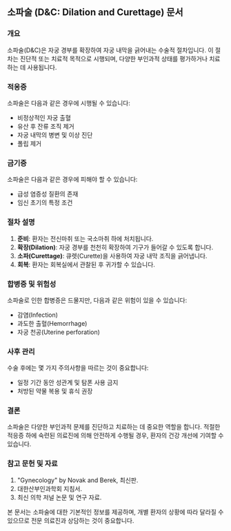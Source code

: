 

## 소파술 (D&C: Dilation and Curettage) 문서

### 개요
소파술(D&C)은 자궁 경부를 확장하여 자궁 내막을 긁어내는 수술적 절차입니다. 이 절차는 진단적 또는 치료적 목적으로 시행되며, 다양한 부인과적 상태를 평가하거나 치료하는 데 사용됩니다.

### 적응증
소파술은 다음과 같은 경우에 시행될 수 있습니다:
- 비정상적인 자궁 출혈
- 유산 후 잔류 조직 제거
- 자궁 내막의 병변 및 이상 진단
- 폴립 제거

### 금기증
소파술은 다음과 같은 경우에 피해야 할 수 있습니다:
- 급성 염증성 질환의 존재
- 임신 초기의 특정 조건

### 절차 설명
1. **준비**: 환자는 전신마취 또는 국소마취 하에 처치됩니다.
2. **확장(Dilation)**: 자궁 경부를 천천히 확장하여 기구가 들어갈 수 있도록 합니다.
3. **소파(Curettage)**: 큐렛(Curette)을 사용하여 자궁 내막 조직을 긁어냅니다.
4. **회복**: 환자는 회복실에서 관찰된 후 귀가할 수 있습니다.

### 합병증 및 위험성
소파술로 인한 합병증은 드물지만, 다음과 같은 위험이 있을 수 있습니다:
- 감염(Infection)
- 과도한 출혈(Hemorrhage)
- 자궁 천공(Uterine perforation)

### 사후 관리
수술 후에는 몇 가지 주의사항을 따르는 것이 중요합니다:
- 일정 기간 동안 성관계 및 탐폰 사용 금지
- 처방된 약물 복용 및 휴식 권장

### 결론
소파술은 다양한 부인과적 문제를 진단하고 치료하는 데 중요한 역할을 합니다. 적절한 적응증 하에 숙련된 의료진에 의해 안전하게 수행될 경우, 환자의 건강 개선에 기여할 수 있습니다.

### 참고 문헌 및 자료
1. "Gynecology" by Novak and Berek, 최신판.
2. 대한산부인과학회 지침서.
3. 최신 의학 저널 논문 및 연구 자료.

본 문서는 소파술에 대한 기본적인 정보를 제공하며, 개별 환자의 상황에 따라 달라질 수 있으므로 전문 의료진과 상담하는 것이 중요합니다.